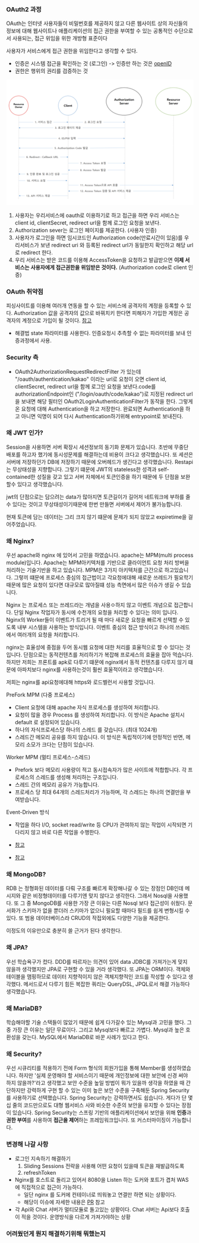 ### OAuth2 과정
OAuth는 인터넷 사용자들이 비밀번호를 제공하지 않고 다른 웹사이트 상의 자신들의 정보에 대해 
웹사이트나 애플리케이션의 접근 권한을 부여할 수 있는 공통적인 수단으로서 사용되는, 접근 위임을 위한 개방형 표준이다

사용자가 서비스에게 접근 권한을 위임한다고 생각할 수 있다.

- 인증은 시스템 접근을 확인하는 것 (로그인) -> 인증만 하는 것은 [openID](https://coffeewhale.com/kubernetes/authentication/oidc/2020/05/04/auth03/)
- 권한은 행위의 권리를 검증하는 것

![](../images/security/oauth.png)
1. 사용자는 우리서비스에 oauth로 이용하기로 하고 접근을 하면 우리 서비스는 client id, clientSecret, redirect url을 함께 로그인 요청을 보낸다. 
2. Authorization sever는 로그인 페이지를 제공한다. (사용자 인증)
3. 사용자가 로그인을 하면 임시코드인 Authorization code(만료시간이 있음)를 우리서비스가 보낸 redirect uri 와 등록된 redirect url가 동일한지 확인하고 해당 url로 redirect 한다. 
4. 우리 서비스는 받은 코드를 이용해 AccessToken을 요청하고 발급받으면 **이제 서비스는 사용자에게 접근권한을 위임받은 것이다.** (Authorization code로 client 인증)

### OAuth 취약점
피싱사이트를 이용해 여러개 연동을 할 수 있는 서비스에 공격자의 계정을 등록할 수 있다.
Authorization 값을 공격자의 값으로 바꿔치키 한다면 피해자가 가입한 계정은 공격자의 계정으로 가입이 될 것이다.
[참고](https://aboutsc.tistory.com/200?category=671894)

- 해결법
state 파라미터를 사용한다. 인증요청시 추측할 수 없는 파라미터를 보내 인증과정에서 사용.

### Security 측
- OAuth2AuthorizationRequestRedirectFilter 가 있는데 "/oauth/authentication/kakao" 이라는 url로 요청이 오면
client id, clientSecret, redirect url을 함께 로그인 요청을 보낸다.code를 authorizationEndpoint인 ("/login/oauth/code/kakao")로 지정된 redirect url을 보내면
해당 필터인 OAuth2LoginAuthenticationFilter가 동작을 한다. 그렇게 온 요청에 대해 Authentication을 하고 저장한다.
완료되면 Authentication을 하고 아니면 익명이 되어 다시 Authentication하기위해 entrypoint로 보내진다. 

### 왜 JWT 인가?
Session을 사용하면 서버 확장시 세션정보의 동기화 문제가 있습니다. 초반에 무중단 배포를 하고자 했기에 동시성문제를 해결하는데 비용이 크다고 생각했습니다.
또 세션은 서버에 저장하던가 DB에 저장하기 때문에 오버헤드가 생긴다고 생각했습니다. Restapi는 무상태성을 지향합니다. 
그렇기 떄문에 JWT의 stateless한 성격과 self-contained한 성질을 갖고 있고
서버 자체에서 토큰인증을 하기 때문에 두 단점을 보완 할수 있다고 생각했습니다.

jwt의 단점으로는 담으려는 data가 많아지면 토큰길이가 길어저 네트워크에 부하를 줄 수 있다는 것이고
무상태성이기때문에 한번 만들면 서버에서 제어가 불가능합니다.

현재 토큰에 담는 데이터는 그리 크지 않기 떄문에 문제가 되지 않았고 expiretime을 걸어주었습니다.

### 왜 Nginx?
우선 apache와 nginx 에 있어서 고민을 하였습니다. apache는 MPM(multi process module)입니다.
Apache는 MPM아키텍처를 기반으로 클라이언트 요청 처리 방버을 처리하는 기술기반을 하고 있습니다.
MPM은 3가지 아키텍처를 근간으로 하고있습니다. 그렇끼 떄문에 프로세스 중심의 접근법이고 각요청에대해 새로운 쓰레드가 필요학기 때문에
많은 요청이 있다면 대규모로 많아질떄 성능 측면에서 많은 이슈가 생길 수 있습니다.

Nginx 는 프로세스 또는 쓰레드라는 개념을 사용ㅇ하지 않고 이벤트 개념으로 접근합니다.
단일 Nginx 작업자가 동시에 수천개의 요청을 처리할 수 있다는 의미 입니다. Nginx의 Worker들이 이벤트가 트리거 될 때 마다 새로운 요청을 빠르게 선택할 수 있도록 
내부 시스템을 사용하는 방식입니다. 이벤트 중심의 접근 방식이고 하나의 쓰레드에서 여러개의 요청을 처리합니다.

nginx는 효율성에 중점을 두어 동시웹 요청에 대한 처리를 효율적으로 할 수 있다는 것입니다. 단점으로는 동적컨텐츠를 처리하기가 복잡해 프로세스의 효율을 잡아 먹습니다.
하지만 저희는 프론트를 apk로 다루기 떄문에 nginx에서 동적 컨텐츠를 다루지 않기 떄문에 아파치보다 nginx를 사용하는것이 훨씬 효울적이라고 생각했습니다. 

저희는 nginx를 api요청에대해 https와 로드벨런서 사용할 것입니다. 

PreFork MPM (다중 프로세스)
- Client 요청에 대해 apache 자식 프로세스를 생성하여 처리합니다.
- 요청이 많을 경우 Process 를 생성하여 처리합니다. 이 방식은 Apache 설치시 default 로 설정되어 있습니다.
- 하나의 자식프로세스당 하나의 스레드 를 갖습니다. (최대 1024개)
- 스레드간 메모리 공유를 하지 않습니다. 이 방식은 독립적이기에 안정적인 반면, 메모리 소모가 크다는 단점이 있습니다.

Worker MPM (멀티 프로세스-스레드)
- Prefork 보다 메모리 사용량이 적고 동시접속자가 많은 사이트에 적합합니다. 각 프로세스의 스레드를 생성해 처리하는 구조입니다.
- 스레드 간의 메모리 공유가 가능합니다.
- 프로세스 당 최대 64개의 스레드처리가 가능하며, 각 스레드는 하나의 연결만을 부여받습니다.

Event-Driven 방식
 - 작업을 하다 I/O, socket read/write 등 CPU가 관여하지 않는 작업이 시작되면 기다리지 않고 바로 다른 작업을 수행한다.

- [참고](https://youngmind.tistory.com/entry/Apache-vs-Nginx)
- [참고](https://webinstory.tistory.com/entry/Apache-vs-Nginx-비교)
### 왜 MongoDB?
RDB 는 정형화된 데이터를 다뤄 구조를 빠르게 확장해나갈 수 있는 장점인 DB인데
메시지와 같은 비정형데이터를 다루기엔 맞지 않다고 생각한다. 그래서 Nosql을 사용했다.
또 그 중 MongoDB를 사용한 가장 큰 이유는 다른 Nosql 보다 접근성이 쉬웠다. 문서화가 
스키마가 없을 뿐더러 스키마가 없으니 필요할 때마다 필드를 쉽게 변형시킬 수 있다. 또 범용 데이터베이스라 CRUD의 작접외에도 다양한 기능을 제공한다. 

이정도의 이유만으로 충분히 쓸 근거가 된다 생각한다.

### 왜 JPA?
우선 학습욕구가 컸다. DDD를 따르자는 의견이 있어 data JDBC를 가져가는게 맞지 않을까 생각했지만
JPA로 구현할 수 있을 거라 생각했다. 또 JPA는 ORM이다.
객체와 테이블을 맴핑하므로 데이터 지향적이지 않은 객체지향적인 코드를 작성할 수 있다고 생각했다.
메서드로서 다루기 힘든 복잡한 쿼리는 QueryDSL, JPQL로서 해결 가능하다 생각했습니다.

### 왜 MariaDB?
학습해야할 기술 스택들이 많았기 때문에 쉽게 다가갈수 있는 Mysql과 고민을 했다. 그 중 가장 큰 이유는 일단 무료이다.
그리고 Mysql보다 빠르고 가볍다. Mysql과 높은 호환성을 갖는다. MySQL에서 MariaDB로 바꾼 사례가 있다고 한다.  

### 왜 Security?
우선 시큐리티를 적용하기 전에 Form 형식의 회원가입을 통해 Member를 생성하였습니다.
하지만 '실제 운영해야 할 서비스이기 때문에 개인정보에 대한 보안에 신경 써야 하지 않을까?'라고 생각했고 보안 수준을 높일 방법이 뭐가 있을까 생각을 하였을 때
간단하지만 강력하게 구현 할 수 있는 이미 높은 보안 수준을 구축해둔 Spring Security를 사용하기로 선택했습니다.
Spring Security는 강력하면서도 쉽습니다. 게다가 단 몇십 줄의 코드만으로도 대형 웹서비스 사와 비슷한 수준의 보안을 유지할 수 있다는 장점이 있습니다.
Spring Security는 스프링 기반의 애플리케이션에서 보안을 위해 **인증**과 **권한 부여**를 사용하여 **접근을 제어**하는 프레임워크입니다. 또 커스터마이징이 가능합니다.

### 변경해 나갈 사항
- 로그인 지속하기 해결하기
    1. Sliding Sessions 전략을 사용해 어떤 요청이 있을때 토큰을 재발급하도록
    2. refreshToken
- Nginx를 호스트로 돌리고 있어서 8080을 Listen 하는 도커와 포트가 겹처 WAS 에 직접적으로 접근이 가능하다.
    - 일단 nginx 를 도커에 컨테이너로 띄워놓고 연결만 하면 되는 상황이다.
    - 해당이 이슈에 자세한 내용은 [PR](https://github.com/woowacourse-teams/2020-seller-lee-company/issues/154) 참고
- 각 Api와 Chat 서버가 멀티모듈로 돌고있는 상황이다. Chat 서버는 Api보다 호출이 적을 것이다. 운영방식을 다르게 가져가야하는 상황

### 어려웠던게 뭔지 해결하기위해 뭐했는지
